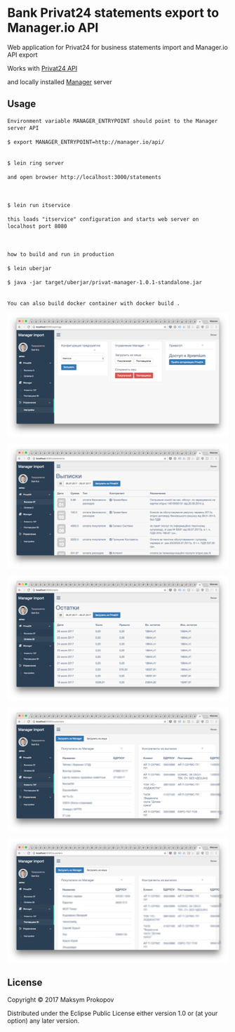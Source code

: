# Bank Privat24 statements export to Manager.io API

Web application for Privat24 for business statements import and Manager.io API export


Works with [Privat24 API](https://link.privatbank.ua/console/wiki)

and locally installed [Manager](https://www.manager.io) server

## Usage
    Environment variable MANAGER_ENTRYPOINT should point to the Manager server API

    $ export MANAGER_ENTRYPOINT=http://manager.io/api/


    $ lein ring server

    and open browser http://localhost:3000/statements


    
    $ lein run itservice
    
    this loads "itservice" configuration and starts web server on localhost port 8080
    
   

    how to build and run in production

    $ lein uberjar 
    
    $ java -jar target/uberjar/privat-manager-1.0.1-standalone.jar
    
    
    You can also build docker container with docker build .



![Screenshot 1](/doc/shot1.png?raw=true "Screenshot 1")


![Screenshot 2](/doc/shot2.png?raw=true "Screenshot 2")


![Screenshot 3](/doc/shot3.png?raw=true "Screenshot 3")


![Screenshot 4](/doc/shot4.png?raw=true "Screenshot 4")


![Screenshot 5](/doc/shot5.png?raw=true "Screenshot 5")
## License

Copyright © 2017 Maksym Prokopov

Distributed under the Eclipse Public License either version 1.0 or (at
your option) any later version.
